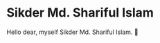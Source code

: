 # Sikder Md. Shariful Islam
Hello dear, myself Sikder Md. Shariful Islam. 👋


<!---
Sikder-Md-Shariful-Islam/Sikder-Md-Shariful-Islam is a ✨ special ✨ repository because its `README.md` (this file) appears on your GitHub profile.
You can click the Preview link to take a look at your changes.
--->

